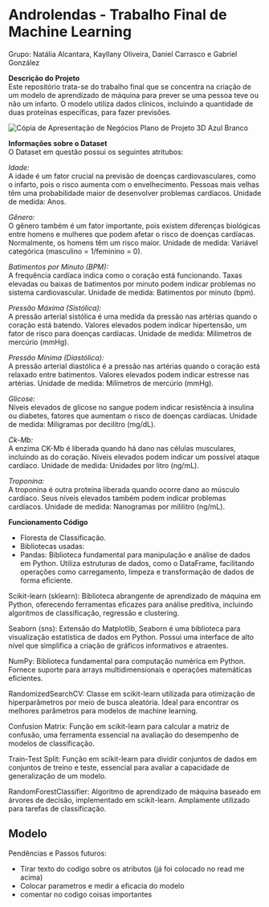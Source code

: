 # Androlendas - Trabalho Final de Machine Learning
Grupo: Natália Alcantara, Kayllany Oliveira, Daniel Carrasco e Gabriel González

<b>Descrição do Projeto</b><br>
Este repositório trata-se do trabalho final que se concentra na criação de um modelo de aprendizado de máquina para prever se uma pessoa teve ou não um infarto. O modelo utiliza dados clínicos, incluindo a quantidade de duas proteínas específicas, para fazer previsões. 

![Cópia de Apresentação de Negócios Plano de Projeto 3D Azul Branco](https://github.com/KayllanyLara/androlenda/assets/135054073/3c68c95b-fc00-47bb-99a3-0355b24c42cf)


<b>Informações sobre o Dataset</b><br>
O Dataset em questão possui os seguintes atritubos:

_Idade:_<br>
A idade é um fator crucial na previsão de doenças cardiovasculares, como o infarto, pois o risco aumenta com o envelhecimento. Pessoas mais velhas têm uma probabilidade maior de desenvolver problemas cardíacos. Unidade de medida: Anos.

_Gênero:_<br>
O gênero também é um fator importante, pois existem diferenças biológicas entre homens e mulheres que podem afetar o risco de doenças cardíacas. Normalmente, os homens têm um risco maior. Unidade de medida: Variável categórica (masculino = 1/feminino = 0).


_Batimentos por Minuto (BPM):_<br>
A frequência cardíaca indica como o coração está funcionando. Taxas elevadas ou baixas de batimentos por minuto podem indicar problemas no sistema cardiovascular. Unidade de medida: Batimentos por minuto (bpm).


_Pressão Máxima (Sistólica):_<br>
A pressão arterial sistólica é uma medida da pressão nas artérias quando o coração está batendo. Valores elevados podem indicar hipertensão, um fator de risco para doenças cardíacas. Unidade de medida: Milímetros de mercúrio (mmHg).


_Pressão Mínima (Diastólica):_<br>
A pressão arterial diastólica é a pressão nas artérias quando o coração está relaxado entre batimentos. Valores elevados podem indicar estresse nas artérias. Unidade de medida: Milímetros de mercúrio (mmHg).


_Glicose:_<br>
Níveis elevados de glicose no sangue podem indicar resistência à insulina ou diabetes, fatores que aumentam o risco de doenças cardíacas. Unidade de medida: Miligramas por decilitro (mg/dL).


_Ck-Mb:_<br>
A enzima CK-Mb é liberada quando há dano nas células musculares, incluindo as do coração. Níveis elevados podem indicar um possível ataque cardíaco. Unidade de medida: Unidades por litro (ng/mL).


_Troponina:_<br>
A troponina é outra proteína liberada quando ocorre dano ao músculo cardíaco. Seus níveis elevados também podem indicar problemas cardíacos. Unidade de medida: Nanogramas por mililitro (ng/mL).

<b> Funcionamento Código </b><br>
- Floresta de Classificação.
- Bibliotecas usadas:
- Pandas: Biblioteca fundamental para manipulação e análise de dados em Python. Utiliza estruturas de dados, como o DataFrame, facilitando operações como carregamento, limpeza e transformação de dados de forma eficiente.

Scikit-learn (sklearn): Biblioteca abrangente de aprendizado de máquina em Python, oferecendo ferramentas eficazes para análise preditiva, incluindo algoritmos de classificação, regressão e clustering.

Seaborn (sns): Extensão do Matplotlib, Seaborn é uma biblioteca para visualização estatística de dados em Python. Possui uma interface de alto nível que simplifica a criação de gráficos informativos e atraentes.

NumPy: Biblioteca fundamental para computação numérica em Python. Fornece suporte para arrays multidimensionais e operações matemáticas eficientes.

RandomizedSearchCV: Classe em scikit-learn utilizada para otimização de hiperparâmetros por meio de busca aleatória. Ideal para encontrar os melhores parâmetros para modelos de machine learning.

Confusion Matrix: Função em scikit-learn para calcular a matriz de confusão, uma ferramenta essencial na avaliação do desempenho de modelos de classificação.

Train-Test Split: Função em scikit-learn para dividir conjuntos de dados em conjuntos de treino e teste, essencial para avaliar a capacidade de generalização de um modelo.

RandomForestClassifier: Algoritmo de aprendizado de máquina baseado em árvores de decisão, implementado em scikit-learn. Amplamente utilizado para tarefas de classificação.

<b> Modelo </b><br>
-

Pendências e Passos futuros:
- Tirar texto do codigo sobre os atributos (já foi colocado no read me acima)
- Colocar parametros e medir a eficacia do modelo
- comentar no codigo coisas importantes

